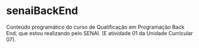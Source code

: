 # senaiBackEnd
Conteúdo programático do curso de Qualificação em Programação Back End, que estou realizando pelo SENAI. (E atividade 01 da Unidade Curricular 07).
